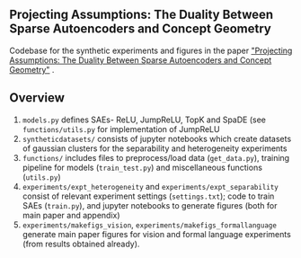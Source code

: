 ## Projecting Assumptions: The Duality Between Sparse Autoencoders and Concept Geometry

Codebase for the synthetic experiments and figures in the paper ["Projecting Assumptions: The Duality Between Sparse Autoencoders and Concept Geometry"](https://arxiv.org/abs/2503.01822) .

## Overview

1. `models.py` defines SAEs- ReLU, JumpReLU, TopK and SpaDE (see `functions/utils.py` for implementation of JumpReLU
2. `syntheticdatasets/` consists of jupyter notebooks which create datasets of gaussian clusters for the separability and heterogeneity experiments
3. `functions/` includes files to preprocess/load data (`get_data.py`), training pipeline for models (`train_test.py`) and miscellaneous functions (`utils.py`)
4. `experiments/expt_heterogeneity` and `experiments/expt_separability` consist of relevant experiment settings (`settings.txt`); code to train SAEs (`train.py`), and jupyter notebooks to generate figures (both for main paper and appendix)
5. `experiments/makefigs_vision`, `experiments/makefigs_formallanguage` generate main paper figures for vision and formal language experiments (from results obtained already).
